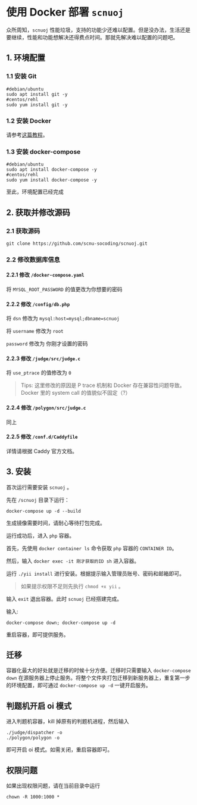 # 使用 Docker 部署 `scnuoj`

众所周知，`scnuoj` 性能垃圾，支持的功能少还难以配置。但是没办法，生活还是要继续，性能和功能想解决还得费点时间。那就先解决难以配置的问题吧。

## 1. 环境配置

### 1.1 安装 Git

```shell
#debian/ubuntu
sudo apt install git -y
#centos/rehl
sudo yum install git -y
```

### 1.2 安装 Docker

请参考[这篇教程](https://mirrors.tuna.tsinghua.edu.cn/help/docker-ce/)。

### 1.3 安装 docker-compose

```shell
#debian/ubuntu
sudo apt install docker-compose -y
#centos/rehl
sudo yum install docker-compose -y
```

至此，环境配置已经完成

## 2. 获取并修改源码

### 2.1 获取源码

```shell
git clone https://github.com/scnu-socoding/scnuoj.git
```

### 2.2 修改数据库信息

#### 2.2.1 修改 `/docker-compose.yaml`

将 `MYSQL_ROOT_PASSWORD` 的值更改为你想要的密码

#### 2.2.2 修改 `/config/db.php`

将 `dsn` 修改为 `mysql:host=mysql;dbname=scnuoj`

将 `username` 修改为 `root`

`password` 修改为 你刚才设置的密码

#### 2.2.3 修改 `/judge/src/judge.c`

将 `use_ptrace` 的值修改为 `0`

> Tips: 这里修改的原因是 P trace 机制和 Docker 存在兼容性问题导致。Docker 里的 system call 的值貌似不固定（?）

#### 2.2.4 修改 `/polygon/src/judge.c`

同上

#### 2.2.5 修改 `/conf.d/Caddyfile`

详情请根据 Caddy 官方文档。

## 3. 安装

首次运行需要安装 `scnuoj` 。

先在 `/scnuoj` 目录下运行：

```shell
docker-compose up -d --build
```

生成镜像需要时间，请耐心等待打包完成。

运行成功后，进入 `php` 容器。

首先，先使用 `docker container ls` 命令获取 `php` 容器的 `CONTAINER ID`。

然后，输入 `docker exec -it 刚才获取的ID sh` 进入容器。

运行 `./yii install` 进行安装。根据提示输入管理员账号、密码和邮箱即可。

> 如果提示权限不足则先执行 `chmod +x yii` 。

输入 `exit` 退出容器。此时 `scnuoj` 已经搭建完成。

输入:

```shell
docker-compose down; docker-compose up -d
```

重启容器，即可提供服务。

## 迁移

容器化最大的好处就是迁移的时候十分方便。迁移时只需要输入 `docker-compose down` 在源服务器上停止服务。将整个文件夹打包迁移到新服务器上，重复第一步的环境配置，即可通过 `docker-compose up -d` 一键开启服务。

## 判题机开启 oi 模式

进入判题机容器，kill 掉原有的判题机进程，然后输入

```shell
./judge/dispatcher -o
./polygon/polygon -o

```

即可开启 oi 模式。如需关闭，重启容器即可。

## 权限问题

如果出现权限问题，请在当前目录中运行

```shell
chown -R 1000:1000 *
```

